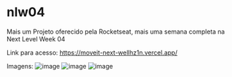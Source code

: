 # nlw04
Mais um Projeto oferecido pela Rocketseat, mais uma semana completa na Next Level Week 04

Link para acesso: https://moveit-next-wellhz1n.vercel.app/

Imagens:
![image](https://user-images.githubusercontent.com/48489005/109437657-c0522980-7a04-11eb-8ff2-3236c40d91ad.png)
![image](https://user-images.githubusercontent.com/48489005/109437874-24c1b880-7a06-11eb-9e54-bf9a4af1b82a.png)
![image](https://user-images.githubusercontent.com/48489005/109438814-5046a200-7a0a-11eb-9128-0fc6a71345bd.png)
